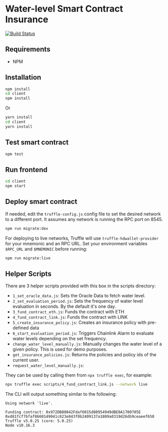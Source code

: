 # Water-level Smart Contract Insurance
[![Build Status](https://travis-ci.org/chainlink-hackathon2020-insurance/insurance-product.svg?branch=master)](https://travis-ci.org/chainlink-hackathon2020-insurance/insurance-product)

## Requirements

- NPM

## Installation


```bash
npm install
cd client
npm install
```

Or

```bash
yarn install
cd client
yarn install
```

## Test smart contract

```bash
npm test
```

## Run frontend

```bash
cd client
npm start
```

## Deploy smart contract

If needed, edit the `truffle-config.js` config file to set the desired network to a different port. It assumes any network is running the RPC port on 8545.

```bash
npm run migrate:dev
```

For deploying to live networks, Truffle will use `truffle-hdwallet-provider` for your mnemonic and an RPC URL. Set your environment variables `$RPC_URL` and `$MNEMONIC` before running:

```bash
npm run migrate:live
```

## Helper Scripts

There are 3 helper scripts provided with this box in the scripts directory:
- `1_set_oracle_data.js`: Sets the Oracle Data to fetch water level.
- `2_set_evaluation_period.js`: Sets the frequency of water level evaluation in seconds. By the default it's one day.
- `3_fund_contract_eth.js`: Funds the contract with ETH
- `4_fund_contract_link.js`: Funds the contract with LINK
- `5_create_insurance_policy.js`: Creates an insurance policy with pre-defined data
- `6_start_evaluation_period.js`: Triggers Chainlink Alarm to evaluate water levels depending on the set frequency. 
- `change_water_level_manually.js`: Manually changes the water level of a given policy. This is used for demo purposes.
- `get_insurance_policies.js`: Returns the policies and policy ids of the current user.
- `request_water_level_manually.js`: 

They can be used by calling them from `npx truffle exec`, for example:

```bash
npx truffle exec scripts/4_fund_contract_link.js --network live
```

The CLI will output something similar to the following:

```
Using network 'live'.

Funding contract: 0x972DB80842Fdaf6015d80954949dBE0A1700705E
0xd81fcf7bfaf8660149041c823e843f0b2409137a1809a0319d26db9ceaeef650
Truffle v5.0.25 (core: 5.0.25)
Node v10.16.3
```
